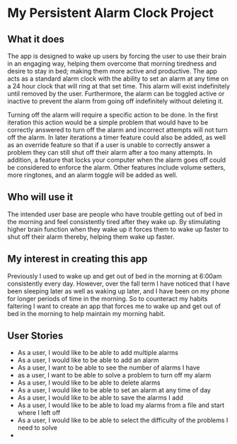 # My Persistent Alarm Clock Project

## What it does

The app is designed to wake up users by forcing the user to use their brain in an engaging way,
helping them overcome that morning tiredness and desire to stay in bed; making them more active
and productive. The app acts as a standard alarm clock with the ability to set an alarm at 
any time on a 24 hour clock that will ring at that set time. This alarm will exist 
indefinitely until removed by the user. Furthermore, the alarm can be toggled active or inactive
to prevent the alarm from going off indefinitely without deleting it. 

Turning off the alarm will require a specific action to be done. 
In the first iteration this action would be a simple problem that would have to be 
correctly answered to turn off the alarm and incorrect attempts will not turn off the alarm. 
In later iterations a timer feature could also be added, as well as an override feature
so that if a user is unable to correctly answer a problem they can still shut off their alarm after
a too many attempts. In addition, a feature that locks your computer when the alarm goes off
could be considered to enforce the alarm. Other features include volume setters, 
more ringtones, and an alarm toggle will be added as well. 

## Who will use it

The intended user base are people who have trouble getting out of bed in the morning and feel
consistently tired after they wake up. By stimulating higher brain function when they wake up it 
forces them to wake up faster to shut off their alarm thereby, helping them wake up faster.

## My interest in creating this app

Previously I used to wake up and get out of bed in the morning at 6:00am consistently every day. However,
over the fall term I have noticed that I have been sleeping later as well as waking up later, and I have
been on my phone for longer periods of time in the morning. So to counteract my habits faltering I
want to create an app that forces me to wake up and get out of bed in the morning to help maintain 
my morning habit.

## User Stories

- As a user, I would like to be able to add multiple alarms
- As a user, I would like to be able to add an alarm
- As a user, I want to be able to see the  number of alarms I have
- as a user, I want to be able to solve a problem to turn off my alarm
- As a user, I would like to be able to delete alarms
- As a user, I would like to be able to set an alarm at any time of day
- As a user, I would like to be able to save the alarms I add
- As a user, I would like to be able to load my alarms from a file and start where I left off
- As a user, I would like to be able to select the difficulty of the problems I need to solve
- 